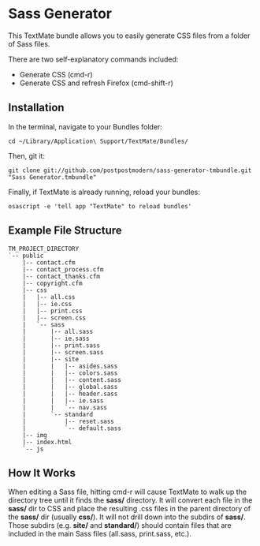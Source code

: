 # Sass Generator

This TextMate bundle allows you to easily generate CSS files from a folder of Sass files.

There are two self-explanatory commands included:

* Generate CSS (cmd-r)
* Generate CSS and refresh Firefox (cmd-shift-r)

## Installation

In the terminal, navigate to your Bundles folder:

`cd ~/Library/Application\ Support/TextMate/Bundles/`

Then, git it:

`git clone git://github.com/postpostmodern/sass-generator-tmbundle.git "Sass Generator.tmbundle"`

Finally, if TextMate is already running, reload your bundles:

`osascript -e 'tell app "TextMate" to reload bundles'`

## Example File Structure
 
    TM_PROJECT_DIRECTORY
    `-- public
        |-- contact.cfm
        |-- contact_process.cfm
        |-- contact_thanks.cfm
        |-- copyright.cfm
        |-- css
        |   |-- all.css
        |   |-- ie.css
        |   |-- print.css
        |   |-- screen.css
        |   `-- sass
        |       |-- all.sass
        |       |-- ie.sass
        |       |-- print.sass
        |       |-- screen.sass
        |       |-- site
        |       |   |-- asides.sass
        |       |   |-- colors.sass
        |       |   |-- content.sass
        |       |   |-- global.sass
        |       |   |-- header.sass
        |       |   |-- ie.sass
        |       |   `-- nav.sass
        |       `-- standard
        |           |-- reset.sass
        |           `-- default.sass
        |-- img
        |-- index.html
        `-- js

## How It Works

When editing a Sass file, hitting cmd-r will cause TextMate to walk up the directory tree until it finds the **sass/** directory. 
It will convert each file in the **sass/** dir to CSS and place the resulting .css files in the parent directory 
of the **sass/** dir (usually **css/**). It will not drill down into the subdirs of **sass/**. Those subdirs (e.g. 
**site/** and **standard/**) should contain files that are included in the main Sass files (all.sass, print.sass, 
etc.).


